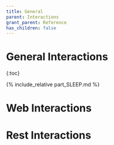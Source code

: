 ```yaml
---
title: General
parent: Interactions
grant_parent: Reference
has_children: false
---
```

# General Interactions
{:toc}

{% include_relative part_SLEEP.md %}

# Web Interactions

# Rest Interactions